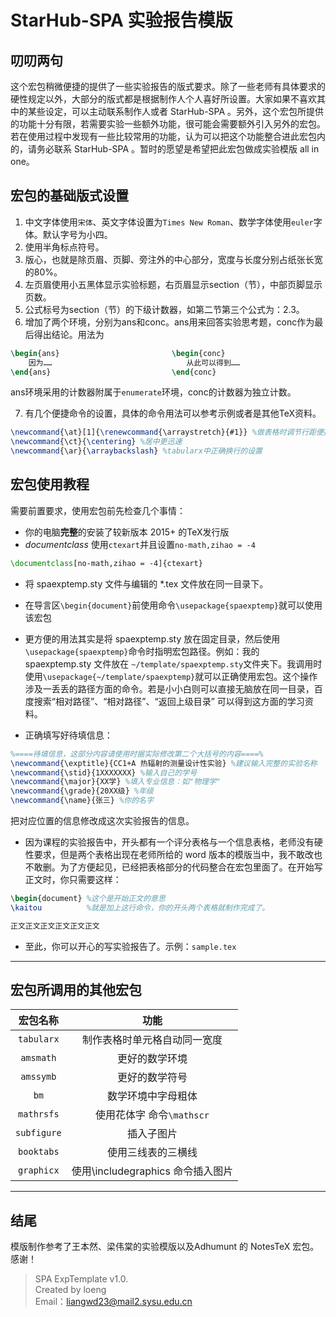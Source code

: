 # StarHub-SPA 实验报告模版

## 叨叨两句

这个宏包稍微便捷的提供了一些实验报告的版式要求。除了一些老师有具体要求的硬性规定以外，大部分的版式都是根据制作人个人喜好所设置。大家如果不喜欢其中的某些设定，可以主动联系制作人或者 StarHub-SPA 。另外，这个宏包所提供的功能十分有限，若需要实验一些额外功能，很可能会需要额外引入另外的宏包。若在使用过程中发现有一些比较常用的功能，认为可以把这个功能整合进此宏包内的，请务必联系 StarHub-SPA 。暂时的愿望是希望把此宏包做成实验模版 all in one。

## 宏包的基础版式设置

1. 中文字体使用`宋体`、英文字体设置为`Times New Roman`、数学字体使用`euler`字体。默认字号为小四。
2. 使用半角标点符号。
3. 版心，也就是除页眉、页脚、旁注外的中心部分，宽度与长度分别占纸张长宽的80%。
4. 左页眉使用小五黑体显示实验标题，右页眉显示section（节），中部页脚显示页数。
5. 公式标号为section（节）的下级计数器，如第二节第三个公式为：2.3。
6. 增加了两个环境，分别为ans和conc。ans用来回答实验思考题，conc作为最后得出结论。用法为

```tex
\begin{ans}                         \begin{conc}
    因为……                              从此可以得到……
\end{ans}                           \end{conc}
```

ans环境采用的计数器附属于``enumerate``环境，conc的计数器为独立计数。

7. 有几个便捷命令的设置，具体的命令用法可以参考示例或者是其他TeX资料。

```tex
\newcommand{\at}[1]{\renewcommand{\arraystretch}{#1}} %做表格时调节行距便捷一些
\newcommand{\ct}{\centering} %居中更迅速
\newcommand{\ar}{\arraybackslash} %tabularx中正确换行的设置
```

## 宏包使用教程

需要前置要求，使用宏包前先检查几个事情：

- 你的电脑**完整**的安装了较新版本 2015+ 的TeX发行版
- *documentclass* 使用`ctexart`并且设置`no-math,zihao = -4`

```tex 
\documentclass[no-math,zihao = -4]{ctexart}
```

- 将 spaexptemp.sty 文件与编辑的 *.tex 文件放在同一目录下。
- 在导言区`\begin{document}`前使用命令`\usepackage{spaexptemp}`就可以使用该宏包

- 更方便的用法其实是将 spaexptemp.sty 放在固定目录，然后使用`\usepackage{spaexptemp}`命令时指明宏包路径。例如：我的 spaexptemp.sty 文件放在 `~/template/spaexptemp.sty`文件夹下。我调用时使用`\usepackage{~/template/spaexptemp}`就可以正确使用宏包。这个操作涉及一丢丢的路径方面的命令。若是小小白则可以直接无脑放在同一目录，百度搜索“相对路径”、“相对路径”、“返回上级目录” 可以得到这方面的学习资料。

- 正确填写好待填信息：

```tex
%====待填信息，这部分内容请使用时据实际修改第二个大括号的内容====%
\newcommand{\exptitle}{CC1+A 热辐射的测量设计性实验} %建议输入完整的实验名称
\newcommand{\stid}{1XXXXXXX} %输入自己的学号
\newcommand{\major}{XX学} %填入专业信息：如"物理学"
\newcommand{\grade}{20XX级} %年级
\newcommand{\name}{张三} %你的名字
```

把对应位置的信息修改成这次实验报告的信息。

- 因为课程的实验报告中，开头都有一个评分表格与一个信息表格，老师没有硬性要求，但是两个表格出现在老师所给的 word 版本的模版当中，我不敢改也不敢删。为了方便起见，已经把表格部分的代码整合在宏包里面了。在开始写正文时，你只需要这样：

```tex
\begin{document} %这个是开始正文的意思
\kaitou          %就是加上这行命令，你的开头两个表格就制作完成了。

正文正文正文正文正文正文
```

- 至此，你可以开心的写实验报告了。示例：`sample.tex`

---

## 宏包所调用的其他宏包

|宏包名称|功能|
|:--:|:--:|
|`tabularx`  |制作表格时单元格自动同一宽度
|`amsmath`   |更好的数学环境
|`amssymb`   |更好的数学符号
|`bm`        |数学环境中字母粗体
|`mathrsfs`  |使用花体字 命令`\mathscr`
|`subfigure` |插入子图片
|`booktabs`  |使用三线表的三横线
|`graphicx`  |使用\includegraphics 命令插入图片

---

## 结尾

模版制作参考了王本然、梁伟棠的实验模版以及Adhumunt 的 NotesTeX 宏包。
感谢！

>SPA ExpTemplate v1.0.  
>Created by loeng  
>Email：liangwd23@mail2.sysu.edu.cn  
